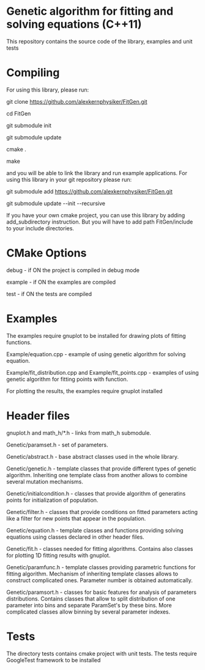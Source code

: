 Genetic algorithm for fitting and solving equations (C++11)
===========================================================

This repository contains the source code of the library, examples and unit tests




Compiling
=========
For using this library, please run:

git clone https://github.com/alexkernphysiker/FitGen.git

cd FitGen

git submodule init

git submodule update

cmake .

make

and you will be able to link the library and run example applications.
For using this library in your git repository please run:

git submodule add https://github.com/alexkernphysiker/FitGen.git

git submodule update --init --recursive

If you have your own cmake project, you can use this library by adding add_subdirectory instruction.
But you will have to add path FitGen/include to your include directories.



CMake Options
=============

debug - if ON the project is compiled in debug mode

example - if ON the examples are compiled

test - if ON the tests are compiled



Examples
========

The examples require gnuplot to be installed for drawing plots of fitting functions.

Example/equation.cpp - example of using genetic algorithm for solving equation.

Example/fit_distribution.cpp and Example/fit_points.cpp - examples of using genetic algorithm for fitting points with function.

For plotting the results, the examples require gnuplot installed


Header files
============

gnuplot.h and math_h/*.h - links from math_h submodule.

Genetic/paramset.h - set of parameters.

Genetic/abstract.h - base abstract classes used in the whole library.

Genetic/genetic.h - template classes that provide different types of genetic algorithm. 
Inheriting one template class from another allows to combine several mutation mechanisms.

Genetic/initialcondition.h - classes that provide algorithm of generatins points for initialization of population.

Genetic/filter.h - classes that provide conditions on fitted parameters acting like a filter for new points that appear in the population.

Genetic/equation.h - template classes and functions providing solving equations using classes declared in other header files.

Genetic/fit.h - classes needed for fitting algorithms. Contains also classes for plotting 1D fitting results with gnuplot.

Genetic/paramfunc.h - template classes providing parametric functions for fitting algorithm. 
Mechanism of inheriting template classes allows to construct complicated ones. 
Parameter number is obtained automatically.

Genetic/paramsort.h - classes for basic features for analysis of parameters distributions. 
Contains classes that allow to split distribution of one parameter into bins and separate ParamSet's by these bins.
More complicated classes allow binning by several parameter indexes.


Tests
=====

The directory tests contains cmake project with unit tests.
The tests require GoogleTest framework to be installed
